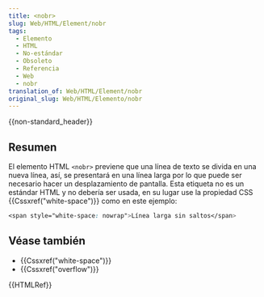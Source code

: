 ```yaml
---
title: <nobr>
slug: Web/HTML/Element/nobr
tags:
  - Elemento
  - HTML
  - No-estándar
  - Obsoleto
  - Referencia
  - Web
  - nobr
translation_of: Web/HTML/Element/nobr
original_slug: Web/HTML/Elemento/nobr
---
```

{{non-standard_header}}

## Resumen

El elemento HTML `<nobr>` previene que una línea de texto se divida en una nueva línea, así, se presentará en una línea larga por lo que puede ser necesario hacer un desplazamiento de pantalla. Esta etiqueta no es un estándar HTML y no debería ser usada, en su lugar use la propiedad CSS {{Cssxref("white-space")}} como en este ejemplo:

```css
<span style="white-space: nowrap">Línea larga sin saltos</span>
```

## Véase también

- {{Cssxref("white-space")}}
- {{Cssxref("overflow")}}

{{HTMLRef}}
